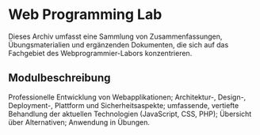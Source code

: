 # Web Programming Lab

Dieses Archiv umfasst eine Sammlung von Zusammenfassungen, Übungsmaterialien und ergänzenden Dokumenten, die sich auf
das Fachgebiet des Webprogrammier-Labors konzentrieren.

## Modulbeschreibung

Professionelle Entwicklung von Webapplikationen; Architektur-, Design-, Deployment-, Plattform und Sicherheitsaspekte;
umfassende, vertiefte Behandlung der aktuellen Technologien (JavaScript, CSS, PHP); Übersicht über Alternativen;
Anwendung in Übungen.